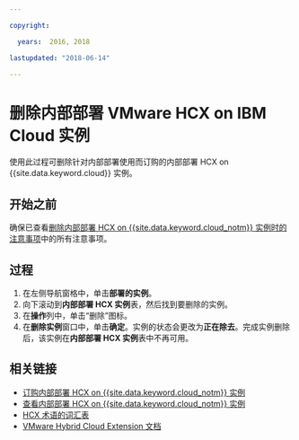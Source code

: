 ```yaml
---

copyright:

  years:  2016, 2018

lastupdated: "2018-06-14"

---
```


# 删除内部部署 VMware HCX on IBM Cloud 实例

使用此过程可删除针对内部部署使用而订购的内部部署 HCX on {{site.data.keyword.cloud}} 实例。

## 开始之前

确保已查看[删除内部部署 HCX on {{site.data.keyword.cloud_notm}} 实例时的注意事项](../services/standalone_considerations.html)中的所有注意事项。

## 过程

1. 在左侧导航窗格中，单击**部署的实例**。
2. 向下滚动到**内部部署 HCX 实例**表，然后找到要删除的实例。
3. 在**操作**列中，单击“删除”图标。
4. 在**删除实例**窗口中，单击**确定**。实例的状态会更改为**正在除去**。完成实例删除后，该实例在**内部部署 HCX 实例**表中不再可用。

## 相关链接

* [订购内部部署 HCX on {{site.data.keyword.cloud_notm}} 实例](standalone_orderingserviceinstances.html)
* [查看内部部署 HCX on {{site.data.keyword.cloud_notm}} 实例](standalone_viewingserviceinstances.html)
* [HCX 术语的词汇表](hcx_glossary.html)
* [VMware Hybrid Cloud Extension 文档](https://hcx.vmware.com/#vm-documentation)
